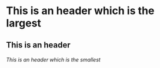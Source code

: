 # This is an header which is the largest
## This is an header
###### This is an header which is the smallest
